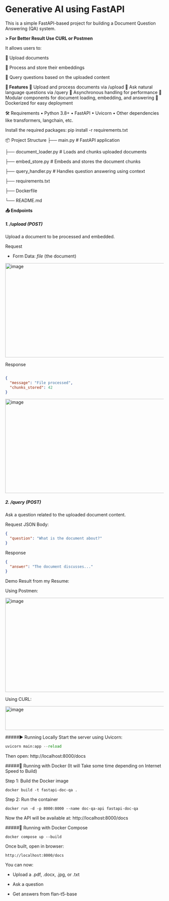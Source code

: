 # **Generative AI using FastAPI**

This is a simple FastAPI-based project for building a Document Question Answering (QA) system. 

**> For Better Result Use CURL or Postmen**

It allows users to:

	Upload documents

	Process and store their embeddings

	Query questions based on the uploaded content


**🚀 Features**
	Upload and process documents via /upload
	Ask natural language questions via /query
	Asynchronous handling for performance
	Modular components for document loading, embedding, and answering
	Dockerized for easy deployment

🛠️ Requirements
•	Python 3.8+
•	FastAPI
•	Uvicorn
•	Other dependencies like transformers, langchain, etc.



Install the required packages:
pip install -r requirements.txt


📦 Project Structure
├── main.py               # FastAPI application

├── document_loader.py   # Loads and chunks uploaded documents

├── embed_store.py       # Embeds and stores the document chunks

├── query_handler.py     # Handles question answering using context

├── requirements.txt

├── Dockerfile

└── README.md

**📤 Endpoints**

##### **1. /upload (POST)**
Upload a document to be processed and embedded.

Request
- Form Data: *file* (the document)

<img width="800" height="300" alt="image" src="https://github.com/user-attachments/assets/d230847c-d5da-48a5-991f-15898df0ae44" />



Response
```json

{
  "message": "File processed",
  "chunks_stored": 42
}

```

<img width="800" height="300" alt="image" src="https://github.com/user-attachments/assets/6c0f2906-c3d0-4d6e-b5c4-614e56dd63ad" />





##### **2. /query (POST)**

Ask a question related to the uploaded document content.

Request
JSON Body:

```json
{
  "question": "What is the document about?"
}

```

Response

```json
{
  "answer": "The document discusses..."
}
```
Demo Result from my Resume:

Using Postmen:


<img width="800" height="300" alt="image" src="https://github.com/user-attachments/assets/093c7346-148c-4c08-811a-028f273ce310" />

Using CURL:

<img width="800" height="76" alt="image" src="https://github.com/user-attachments/assets/c5e26f61-292c-4c33-bf50-6a5bc77e631c" />




#####▶️ Running Locally
Start the server using Uvicorn:

```python
uvicorn main:app --reload
```
Then open: http://localhost:8000/docs


#####🐳 Running with Docker (It will Take some time depending on Internet Speed to Build)


Step 1: Build the Docker image 

```console
docker build -t fastapi-doc-qa .
```

Step 2: Run the container

```console
docker run -d -p 8000:8000 --name doc-qa-api fastapi-doc-qa
```

Now the API will be available at: http://localhost:8000/docs


#####🐳 Running with Docker Compose


```console
docker compose up --build
```
Once built, open in browser:

```console
http://localhost:8000/docs
```
You can now:

- Upload a .pdf, .docx, .jpg, or .txt

- Ask a question

- Get answers from flan-t5-base





